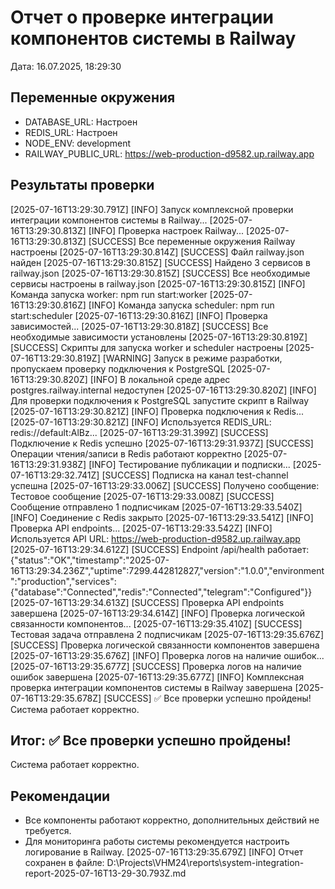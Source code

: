 # Отчет о проверке интеграции компонентов системы в Railway
Дата: 16.07.2025, 18:29:30

## Переменные окружения
- DATABASE_URL: Настроен
- REDIS_URL: Настроен
- NODE_ENV: development
- RAILWAY_PUBLIC_URL: https://web-production-d9582.up.railway.app

## Результаты проверки
[2025-07-16T13:29:30.791Z] [INFO] Запуск комплексной проверки интеграции компонентов системы в Railway...
[2025-07-16T13:29:30.813Z] [INFO] Проверка настроек Railway...
[2025-07-16T13:29:30.813Z] [SUCCESS] Все переменные окружения Railway настроены
[2025-07-16T13:29:30.814Z] [SUCCESS] Файл railway.json найден
[2025-07-16T13:29:30.815Z] [SUCCESS] Найдено 3 сервисов в railway.json
[2025-07-16T13:29:30.815Z] [SUCCESS] Все необходимые сервисы настроены в railway.json
[2025-07-16T13:29:30.815Z] [INFO] Команда запуска worker: npm run start:worker
[2025-07-16T13:29:30.816Z] [INFO] Команда запуска scheduler: npm run start:scheduler
[2025-07-16T13:29:30.816Z] [INFO] Проверка зависимостей...
[2025-07-16T13:29:30.818Z] [SUCCESS] Все необходимые зависимости установлены
[2025-07-16T13:29:30.819Z] [SUCCESS] Скрипты для запуска worker и scheduler настроены
[2025-07-16T13:29:30.819Z] [WARNING] Запуск в режиме разработки, пропускаем проверку подключения к PostgreSQL
[2025-07-16T13:29:30.820Z] [INFO] В локальной среде адрес postgres.railway.internal недоступен
[2025-07-16T13:29:30.820Z] [INFO] Для проверки подключения к PostgreSQL запустите скрипт в Railway
[2025-07-16T13:29:30.821Z] [INFO] Проверка подключения к Redis...
[2025-07-16T13:29:30.821Z] [INFO] Используется REDIS_URL: redis://default:AlBz...
[2025-07-16T13:29:31.399Z] [SUCCESS] Подключение к Redis успешно
[2025-07-16T13:29:31.937Z] [SUCCESS] Операции чтения/записи в Redis работают корректно
[2025-07-16T13:29:31.938Z] [INFO] Тестирование публикации и подписки...
[2025-07-16T13:29:32.741Z] [SUCCESS] Подписка на канал test-channel успешна
[2025-07-16T13:29:33.006Z] [SUCCESS] Получено сообщение: Тестовое сообщение
[2025-07-16T13:29:33.008Z] [SUCCESS] Сообщение отправлено 1 подписчикам
[2025-07-16T13:29:33.540Z] [INFO] Соединение с Redis закрыто
[2025-07-16T13:29:33.541Z] [INFO] Проверка API endpoints...
[2025-07-16T13:29:33.542Z] [INFO] Используется API URL: https://web-production-d9582.up.railway.app
[2025-07-16T13:29:34.612Z] [SUCCESS] Endpoint /api/health работает: {"status":"OK","timestamp":"2025-07-16T13:29:34.236Z","uptime":7299.442812827,"version":"1.0.0","environment":"production","services":{"database":"Connected","redis":"Connected","telegram":"Configured"}}
[2025-07-16T13:29:34.613Z] [SUCCESS] Проверка API endpoints завершена
[2025-07-16T13:29:34.614Z] [INFO] Проверка логической связанности компонентов...
[2025-07-16T13:29:35.410Z] [SUCCESS] Тестовая задача отправлена 2 подписчикам
[2025-07-16T13:29:35.676Z] [SUCCESS] Проверка логической связанности компонентов завершена
[2025-07-16T13:29:35.676Z] [INFO] Проверка логов на наличие ошибок...
[2025-07-16T13:29:35.677Z] [SUCCESS] Проверка логов на наличие ошибок завершена
[2025-07-16T13:29:35.677Z] [INFO] Комплексная проверка интеграции компонентов системы в Railway завершена
[2025-07-16T13:29:35.678Z] [SUCCESS] ✅ Все проверки успешно пройдены! Система работает корректно.

## Итог: ✅ Все проверки успешно пройдены!
Система работает корректно.

## Рекомендации
- Все компоненты работают корректно, дополнительных действий не требуется.
- Для мониторинга работы системы рекомендуется настроить логирование в Railway.
[2025-07-16T13:29:35.679Z] [INFO] Отчет сохранен в файле: D:\Projects\VHM24\reports\system-integration-report-2025-07-16T13-29-30.793Z.md
